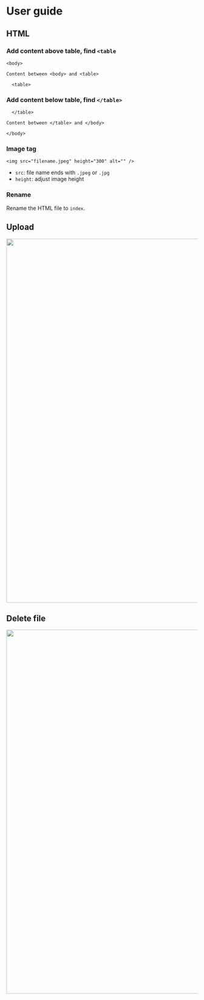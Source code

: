 # User guide

## HTML
### Add content above table, find `<table`
```
<body>

Content between <body> and <table>

  <table>
```

### Add content below table, find `</table>`
```
  </table>

Content between </table> and </body>

</body>
```

### Image tag
```
<img src="filename.jpeg" height="300" alt="" />
```
- `src`: file name ends with `.jpeg` or `.jpg`
- `height`: adjust image height

### Rename
Rename the HTML file to `index`.

## Upload
<img width="960" alt="" src="https://github.com/YVONNE-JEAN/Mishas_Trips/assets/2561973/ce15dfa3-4efc-4ae6-846c-74c7291e0ecd">


## Delete file
<img width="960" alt="" src="https://github.com/YVONNE-JEAN/Mishas_Trips/assets/2561973/a1a2e526-1a8f-4ebb-83c1-cc68036dd718">
